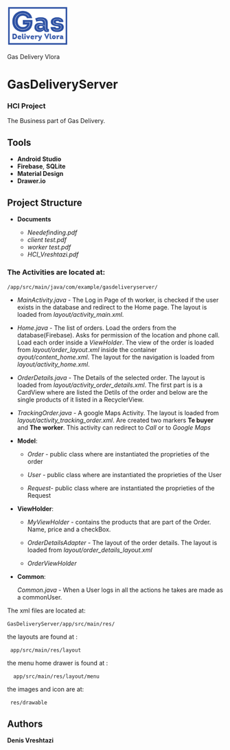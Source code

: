 ![](logo.png)

Gas Delivery Vlora
# GasDeliveryServer
### HCI Project

The Business part of Gas Delivery. 

## Tools

* **Android Studio**
* **Firebase**, **SQLite**
* **Material Design**
* **Drawer.io**

## Project Structure

* **Documents**
      
     * *Needefinding.pdf*
     * *client test.pdf*
     * *worker test.pdf*
     * *HCI_Vreshtazi.pdf*

### The Activities are located at: 

    /app/src/main/java/com/example/gasdeliveryserver/

*  *MainActivity.java* - The Log in Page of th worker, is checked if the user exists in the database and redirect to the Home page. The layout is loaded from *layout/activity_main.xml*. 
*  *Home.java* - The list of orders. Load the orders from the database(Firebase). Asks for permission of the location and phone call. Load each order inside a *ViewHolder*. The view of the order is loaded from *layout/order_layout.xml* inside the container *ayout/content_home.xml*. The layout for the navigation is loaded from *layout/activity_home.xml*.
* *OrderDetails.java* - The Details of the selected order. The layout is loaded from *layout/activity_order_details.xml*. The first part is is a CardView where are listed the Detils of the order and below are the single products of it listed in a RecyclerView.
* *TrackingOrder.java* - A google Maps Activity. The layout is loaded from *layout/activity_tracking_order.xml*. Are created two markers **Te buyer** and **The worker**. This activity can redirect to *Call* or to *Google Maps*

* **Model**:

    - *Order* - public class where are instantiated the proprieties of the order
    
    - *User* -  public class where are instantiated the proprieties of the User
      
    - *Request*-  public class where are instantiated the proprieties of the Request
      
 * **ViewHolder**:

     - *MyViewHolder* - contains the products that are part of the Order. Name, price and a checkBox.
    
     - *OrderDetailsAdapter* - The layout of the order details. The layout is loaded from *layout/order_details_layout.xml*
      
     - *OrderViewHolder*  
 
  * **Common**:

      *Common.java* - When a User logs in all the actions he takes are made as a commonUser.  
    
 
 
  
The xml files are located at:

    GasDeliveryServer/app/src/main/res/
  
  
the layouts are found at : 
          
     app/src/main/res/layout

the menu home drawer is found at : 
        
      app/src/main/res/layout/menu

the images and icon are at: 

     res/drawable
     
     
## Authors

 **Denis Vreshtazi**
